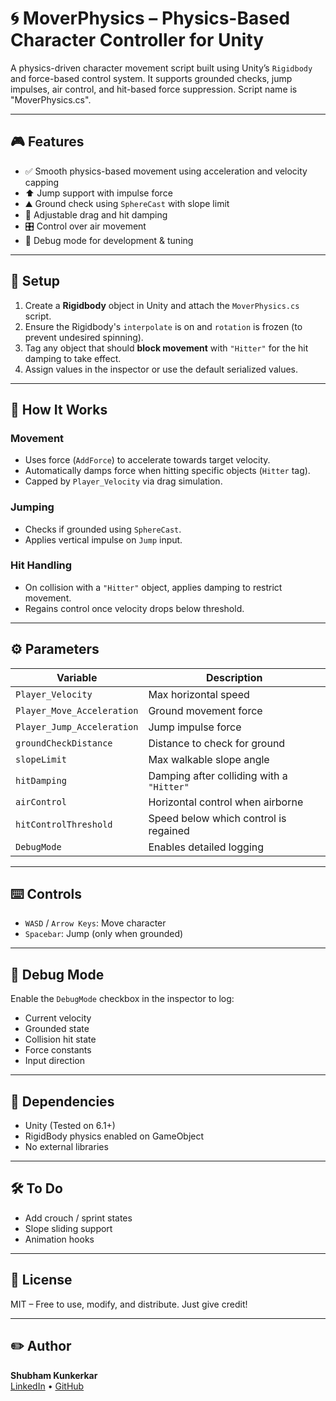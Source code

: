 # 🌀 MoverPhysics – Physics-Based Character Controller for Unity

A physics-driven character movement script built using Unity’s `Rigidbody` and force-based control system. It supports grounded checks, jump impulses, air control, and hit-based force suppression.
Script name is "MoverPhysics.cs".

---

## 🎮 Features

- ✅ Smooth physics-based movement using acceleration and velocity capping  
- ⬆️ Jump support with impulse force  
- ⛰️ Ground check using `SphereCast` with slope limit  
- 💨 Adjustable drag and hit damping  
- 🎛️ Control over air movement  
- 🧪 Debug mode for development & tuning  

---

## 📂 Setup

1. Create a **Rigidbody** object in Unity and attach the `MoverPhysics.cs` script.
2. Ensure the Rigidbody's `interpolate` is on and `rotation` is frozen (to prevent undesired spinning).
3. Tag any object that should **block movement** with `"Hitter"` for the hit damping to take effect.
4. Assign values in the inspector or use the default serialized values.

---

## 🧠 How It Works

### Movement
- Uses force (`AddForce`) to accelerate towards target velocity.
- Automatically damps force when hitting specific objects (`Hitter` tag).
- Capped by `Player_Velocity` via drag simulation.

### Jumping
- Checks if grounded using `SphereCast`.
- Applies vertical impulse on `Jump` input.

### Hit Handling
- On collision with a `"Hitter"` object, applies damping to restrict movement.
- Regains control once velocity drops below threshold.

---

## ⚙️ Parameters

| Variable                  | Description |
|--------------------------|-------------|
| `Player_Velocity`        | Max horizontal speed |
| `Player_Move_Acceleration` | Ground movement force |
| `Player_Jump_Acceleration` | Jump impulse force |
| `groundCheckDistance`    | Distance to check for ground |
| `slopeLimit`             | Max walkable slope angle |
| `hitDamping`             | Damping after colliding with a `"Hitter"` |
| `airControl`             | Horizontal control when airborne |
| `hitControlThreshold`    | Speed below which control is regained |
| `DebugMode`              | Enables detailed logging |

---

## ⌨️ Controls

- `WASD` / `Arrow Keys`: Move character
- `Spacebar`: Jump (only when grounded)

---

## 🧪 Debug Mode

Enable the `DebugMode` checkbox in the inspector to log:
- Current velocity
- Grounded state
- Collision hit state
- Force constants
- Input direction

---

## 🔧 Dependencies

- Unity (Tested on 6.1+)
- RigidBody physics enabled on GameObject
- No external libraries

---

## 🛠️ To Do

- Add crouch / sprint states
- Slope sliding support
- Animation hooks

---

## 📄 License

MIT – Free to use, modify, and distribute. Just give credit!

---

## ✏️ Author

**Shubham Kunkerkar**  
[LinkedIn](https://linkedin.com/in/shubhamkunkerkar) • [GitHub](https://github.com/ShubhamKunkerkar)

